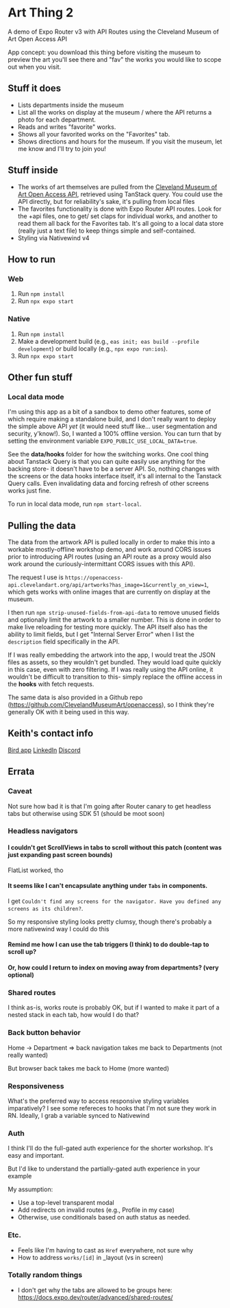 # Art Thing 2
A demo of Expo Router v3 with API Routes using the Cleveland Museum of Art Open Access API

App concept: you download this thing before visiting the museum to preview the art you'll see there and "fav" the works you would like to scope out when you visit.
## Stuff it does
- Lists departments inside the museum
- List all the works on display at the museum / where the API returns a photo for each department.
- Reads and writes "favorite" works.
- Shows all your favorited works on the "Favorites" tab.
- Shows directions and hours for the museum. If you visit the museum, let me know and I'll try to join you!
## Stuff inside
- The works of art themselves are pulled from the [Cleveland Museum of Art Open Access API](https://openaccess-api.clevelandart.org/), retrieved using TanStack query. You could use the API directly, but for reliability's sake, it's pulling from local files
- The favorites functionality is done with Expo Router API routes. Look for the +api files, one to get/ set claps for individual works, and another to read them all back for the Favorites tab. It's all going to a local data store (really just a text file) to keep things simple and self-contained.
- Styling via Nativewind v4
## How to run

### Web
1. Run `npm install`
2. Run `npx expo start`

### Native
1. Run `npm install`
2. Make a development build (e.g., `eas init; eas build --profile development`) or build locally (e.g., `npx expo run:ios`).
3. Run `npx expo start`

## Other fun stuff
### Local data mode
I'm using this app as a bit of a sandbox to demo other features, some of which require making a standalone build, and I don't really want to deploy the simple above API _yet_ (it would need stuff like... user segmentation and security, y'know!). So, I wanted a 100% offline version. You can turn that by setting the environment variable `EXPO_PUBLIC_USE_LOCAL_DATA=true`.

See the **data/hooks** folder for how the switching works. One cool thing about Tanstack Query is that you can quite easily use anything for the backing store- it doesn't have to be a server API. So, nothing changes with the screens or the data hooks interface itself, it's all internal to the Tanstack Query calls. Even invalidating data and forcing refresh of other screens works just fine.

To run in local data mode, run `npm start-local`.

## Pulling the data
The data from the artwork API is pulled locally in order to make this into a workable mostly-offline workshop demo, and work around CORS issues prior to introducing API routes (using an API route as a proxy would also work around the curiously-intermittant CORS issues with this API).

The request I use is `https://openaccess-api.clevelandart.org/api/artworks?has_image=1&currently_on_view=1`, which gets works with online images that are currently on display at the museum.

I then run `npm strip-unused-fields-from-api-data` to remove unused fields and optionally limit the artwork to a smaller number. This is done in order to make live reloading for testing more quickly. The API itself also has the ability to limit fields, but I get "Internal Server Error" when I list the `description` field specifically in the API.

If I was really embedding the artwork into the app, I would treat the JSON files as assets, so they wouldn't get bundled. They would load quite quickly in this case, even with zero filtering. If I was really using the API online, it wouldn't be difficult to transition to this- simply replace the offline access in the **hooks** with fetch requests.

The same data is also provided in a Github repo (https://github.com/ClevelandMuseumArt/openaccess), so I think they're generally OK with it being used in this way.

## Keith's contact info
[Bird app](https://twitter.com/llamaluvr)
[LinkedIn](https://www.linkedin.com/in/keith-kurak/)
[Discord](https://chat.expo.dev)

## Errata

### Caveat
Not sure how bad it is that I'm going after Router canary to get headless tabs but otherwise using SDK 51 (should be moot soon)

### Headless navigators

#### I couldn't get ScrollViews in tabs to scroll without this patch (content was just expanding past screen bounds)
FlatList worked, tho

#### It seems like I can't encapsulate anything under `Tabs` in components.
I get `Couldn't find any screens for the navigator. Have you defined any screens as its children?`.

So my responsive styling looks pretty clumsy, though there's probably a more nativewind way I could do this

#### Remind me how I can use the tab triggers (I think) to do double-tap to scroll up?

#### Or, how could I return to index on moving away from departments? (very optional)

### Shared routes
I think as-is, works route is probably OK, but if I wanted to make it part of a nested stack in each tab, how would I do that?

### Back button behavior
Home -> Department => back navigation takes me back to Departments (not really wanted)

But browser back takes me back to Home (more wanted)

### Responsiveness

What's the preferred way to access responsive styling variables imparatively? I see some refereces to hooks that I'm not sure they work in RN. Ideally, I grab a variable synced to Nativewind

### Auth
I think I'll do the full-gated auth experience for the shorter workshop. It's easy and important.

But I'd like to understand the partially-gated auth experience in your example

My assumption:
- Use a top-level transparent modal
- Add redirects on invalid routes (e.g., Profile in my case)
- Otherwise, use conditionals based on auth status as needed.

### Etc.
- Feels like I'm having to cast as `Href` everywhere, not sure why
- How to address `works/[id]` in _layout (vs in screen)

### Totally random things
- I don't get why the tabs are allowed to be groups here: https://docs.expo.dev/router/advanced/shared-routes/ 